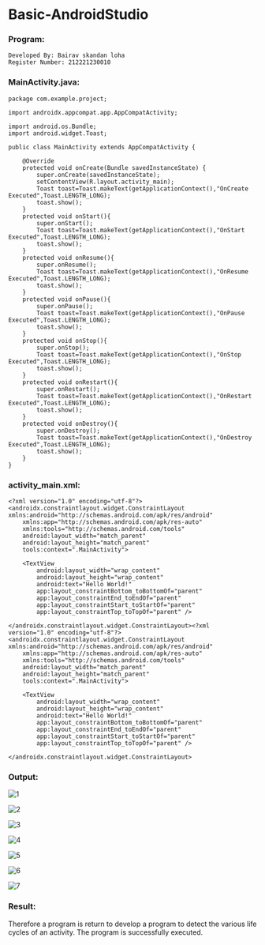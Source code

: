# Basic-AndroidStudio
### Program:
~~~
Developed By: Bairav skandan loha
Register Number: 212221230010
~~~
### MainActivity.java:
~~~
package com.example.project;

import androidx.appcompat.app.AppCompatActivity;

import android.os.Bundle;
import android.widget.Toast;

public class MainActivity extends AppCompatActivity {

    @Override
    protected void onCreate(Bundle savedInstanceState) {
        super.onCreate(savedInstanceState);
        setContentView(R.layout.activity_main);
        Toast toast=Toast.makeText(getApplicationContext(),"OnCreate Executed",Toast.LENGTH_LONG);
        toast.show();
    }
    protected void onStart(){
        super.onStart();
        Toast toast=Toast.makeText(getApplicationContext(),"OnStart Executed",Toast.LENGTH_LONG);
        toast.show();
    }
    protected void onResume(){
        super.onResume();
        Toast toast=Toast.makeText(getApplicationContext(),"OnResume Executed",Toast.LENGTH_LONG);
        toast.show();
    }
    protected void onPause(){
        super.onPause();
        Toast toast=Toast.makeText(getApplicationContext(),"OnPause Executed",Toast.LENGTH_LONG);
        toast.show();
    }
    protected void onStop(){
        super.onStop();
        Toast toast=Toast.makeText(getApplicationContext(),"OnStop Executed",Toast.LENGTH_LONG);
        toast.show();
    }
    protected void onRestart(){
        super.onRestart();
        Toast toast=Toast.makeText(getApplicationContext(),"OnRestart Executed",Toast.LENGTH_LONG);
        toast.show();
    }
    protected void onDestroy(){
        super.onDestroy();
        Toast toast=Toast.makeText(getApplicationContext(),"OnDestroy Executed",Toast.LENGTH_LONG);
        toast.show();
    }
}
~~~
### activity_main.xml:
~~~
<?xml version="1.0" encoding="utf-8"?>
<androidx.constraintlayout.widget.ConstraintLayout xmlns:android="http://schemas.android.com/apk/res/android"
    xmlns:app="http://schemas.android.com/apk/res-auto"
    xmlns:tools="http://schemas.android.com/tools"
    android:layout_width="match_parent"
    android:layout_height="match_parent"
    tools:context=".MainActivity">

    <TextView
        android:layout_width="wrap_content"
        android:layout_height="wrap_content"
        android:text="Hello World!"
        app:layout_constraintBottom_toBottomOf="parent"
        app:layout_constraintEnd_toEndOf="parent"
        app:layout_constraintStart_toStartOf="parent"
        app:layout_constraintTop_toTopOf="parent" />

</androidx.constraintlayout.widget.ConstraintLayout><?xml version="1.0" encoding="utf-8"?>
<androidx.constraintlayout.widget.ConstraintLayout xmlns:android="http://schemas.android.com/apk/res/android"
    xmlns:app="http://schemas.android.com/apk/res-auto"
    xmlns:tools="http://schemas.android.com/tools"
    android:layout_width="match_parent"
    android:layout_height="match_parent"
    tools:context=".MainActivity">

    <TextView
        android:layout_width="wrap_content"
        android:layout_height="wrap_content"
        android:text="Hello World!"
        app:layout_constraintBottom_toBottomOf="parent"
        app:layout_constraintEnd_toEndOf="parent"
        app:layout_constraintStart_toStartOf="parent"
        app:layout_constraintTop_toTopOf="parent" />

</androidx.constraintlayout.widget.ConstraintLayout>
~~~
### Output:

![1](https://user-images.githubusercontent.com/93427224/190245524-3af46ac8-6f5e-4ab8-99aa-affecb5d21a5.png)

![2](https://user-images.githubusercontent.com/93427224/190246003-7bfac1a8-e9a0-4ae0-bc0c-2a45c211c882.png)


![3](https://user-images.githubusercontent.com/93427224/190246474-36e4683a-62eb-459e-98a9-eb8f584d107c.png)

![4](https://user-images.githubusercontent.com/93427224/190246495-336bab7d-bfb3-4c26-b617-05ff1cee84a9.png)

![5](https://user-images.githubusercontent.com/93427224/190246549-cb813ddf-68e4-4a00-81e2-0fa044ca627c.png)

![6](https://user-images.githubusercontent.com/93427224/190246584-d7d3242d-63af-48e3-a00a-77994a38fa59.png)

![7](https://user-images.githubusercontent.com/93427224/190246628-35fcdaa0-90fe-4ecc-ac6e-45a7a658c0d4.png)

### Result:
Therefore a program is return to develop a program to detect the various life cycles of an activity. The program is successfully executed.
